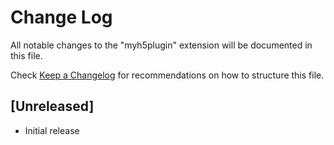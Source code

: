 # Change Log

All notable changes to the "myh5plugin" extension will be documented in this file.

Check [Keep a Changelog](http://keepachangelog.com/) for recommendations on how to structure this file.

## [Unreleased]

- Initial release